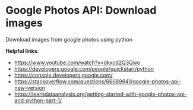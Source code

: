 # Google Photos API: Download images

Download images from google photos using python


**Helpful links:**

* https://www.youtube.com/watch?v=dkxcd2Q3Qwo
* https://developers.google.com/people/quickstart/python
* https://console.developers.google.com/
* https://stackoverflow.com/questions/66689941/google-photos-api-new-version 
* https://learndataanalysis.org/getting-started-with-google-photos-api-and-python-part-1/
